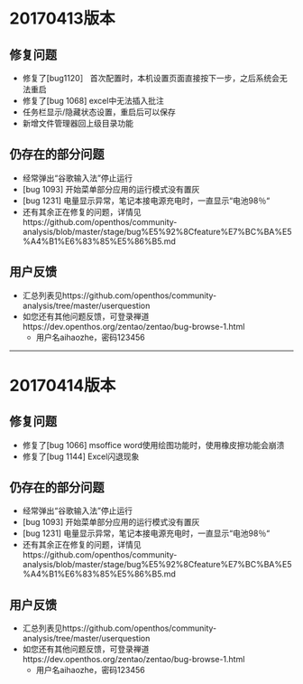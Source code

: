 # 20170413版本

## 修复问题

  - 修复了[bug1120］ 首次配置时，本机设置页面直接按下一步，之后系统会无法重启
  - 修复了[bug 1068] excel中无法插入批注
  - 任务栏显示/隐藏状态设置，重启后可以保存
  - 新增文件管理器回上级目录功能

## 仍存在的部分问题
  
  - 经常弹出“谷歌输入法”停止运行
  - [bug 1093] 开始菜单部分应用的运行模式没有置灰
  - [bug 1231] 电量显示异常，笔记本接电源充电时，一直显示“电池98％“
  - 还有其余正在修复的问题，详情见https://github.com/openthos/community-analysis/blob/master/stage/bug%E5%92%8Cfeature%E7%BC%BA%E5%A4%B1%E6%83%85%E5%86%B5.md

## 用户反馈
  
  - 汇总列表见https://github.com/openthos/community-analysis/tree/master/userquestion
  - 如您还有其他问题反馈，可登录禅道https://dev.openthos.org/zentao/zentao/bug-browse-1.html
    - 用户名aihaozhe，密码123456

--------------

# 20170414版本

## 修复问题

  - 修复了[bug 1066] msoffice word使用绘图功能时，使用橡皮擦功能会崩溃
  - 修复了[bug 1144] Excel闪退现象

## 仍存在的部分问题
  
  - 经常弹出“谷歌输入法”停止运行
  - [bug 1093] 开始菜单部分应用的运行模式没有置灰
  - [bug 1231] 电量显示异常，笔记本接电源充电时，一直显示“电池98％“
  - 还有其余正在修复的问题，详情见https://github.com/openthos/community-analysis/blob/master/stage/bug%E5%92%8Cfeature%E7%BC%BA%E5%A4%B1%E6%83%85%E5%86%B5.md

## 用户反馈
  
  - 汇总列表见https://github.com/openthos/community-analysis/tree/master/userquestion
  - 如您还有其他问题反馈，可登录禅道https://dev.openthos.org/zentao/zentao/bug-browse-1.html
    - 用户名aihaozhe，密码123456
